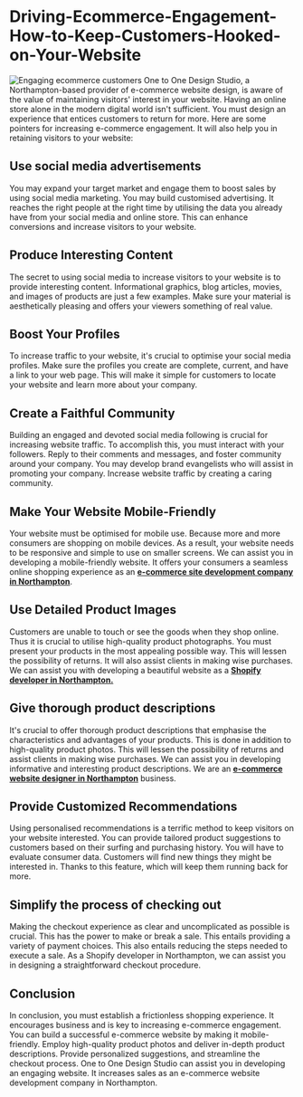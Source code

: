 # Driving-Ecommerce-Engagement-How-to-Keep-Customers-Hooked-on-Your-Website
![Engaging ecommerce customers](https://github.com/DesignStudio01/Driving-Ecommerce-Engagement-How-to-Keep-Customers-Hooked-on-Your-Website/assets/111749616/a5fec4d3-48e4-4e64-82f9-e09695500bcf)
One to One Design Studio, a Northampton-based provider of e-commerce website design, is aware of the value of maintaining visitors' interest in your website. Having an online store alone in the modern digital world isn't sufficient. You must design an experience that entices customers to return for more. Here are some pointers for increasing e-commerce engagement. It will also help you in retaining visitors to your website:

## Use social media advertisements

You may expand your target market and engage them to boost sales by using social media marketing. You may build customised advertising. It reaches the right people at the right time by utilising the data you already have from your social media and online store. This can enhance conversions and increase visitors to your website.

## Produce Interesting Content

The secret to using social media to increase visitors to your website is to provide interesting content. Informational graphics, blog articles, movies, and images of products are just a few examples. Make sure your material is aesthetically pleasing and offers your viewers something of real value.

## Boost Your Profiles

To increase traffic to your website, it's crucial to optimise your social media profiles. Make sure the profiles you create are complete, current, and have a link to your web page. This will make it simple for customers to locate your website and learn more about your company.

## Create a Faithful Community

Building an engaged and devoted social media following is crucial for increasing website traffic. To accomplish this, you must interact with your followers. Reply to their comments and messages, and foster community around your company. You may develop brand evangelists who will assist in promoting your company. Increase website traffic by creating a caring community.

## Make Your Website Mobile-Friendly

Your website must be optimised for mobile use. Because more and more consumers are shopping on mobile devices. As a result, your website needs to be responsive and simple to use on smaller screens. We can assist you in developing a mobile-friendly website. It offers your consumers a seamless online shopping experience as an <a href="https://www.onetoonedesignstudio.com/services/ecommerce-websites">**e-commerce site development company in Northampton**</a>.

## Use Detailed Product Images

Customers are unable to touch or see the goods when they shop online. Thus it is crucial to utilise high-quality product photographs. You must present your products in the most appealing possible way. This will lessen the possibility of returns. It will also assist clients in making wise purchases. We can assist you with developing a beautiful website as a <a href="https://www.onetoonedesignstudio.com/services/website-design-and-development">**Shopify developer in Northampton.**</a>

## Give thorough product descriptions

It's crucial to offer thorough product descriptions that emphasise the characteristics and advantages of your products. This is done in addition to high-quality product photos. This will lessen the possibility of returns and assist clients in making wise purchases. We can assist you in developing informative and interesting product descriptions. We are an <a href="https://www.onetoonedesignstudio.com/services/ecommerce-websites">**e-commerce website designer in Northampton**</a> business.

## Provide Customized Recommendations

Using personalised recommendations is a terrific method to keep visitors on your website interested. You can provide tailored product suggestions to customers based on their surfing and purchasing history. You will have to evaluate consumer data. Customers will find new things they might be interested in. Thanks to this feature, which will keep them running back for more.

## Simplify the process of checking out

Making the checkout experience as clear and uncomplicated as possible is crucial. This has the power to make or break a sale. This entails providing a variety of payment choices. This also entails reducing the steps needed to execute a sale. As a Shopify developer in Northampton, we can assist you in designing a straightforward checkout procedure. 

## Conclusion

In conclusion, you must establish a frictionless shopping experience. It encourages business and is key to increasing e-commerce engagement. You can build a successful e-commerce website by making it mobile-friendly. Employ high-quality product photos and deliver in-depth product descriptions. Provide personalized suggestions, and streamline the checkout process. One to One Design Studio can assist you in developing an engaging website. It increases sales as an e-commerce website development company in Northampton. 


